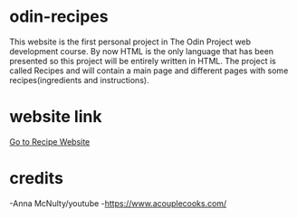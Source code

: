 # odin-recipes

This website is the first personal project in The Odin Project web development course. By now HTML is the only language that has been presented so this project will be entirely written in HTML. 
The project is called Recipes and will contain a main page and different pages with some recipes(ingredients and instructions).

# website link
[Go to Recipe Website](https://serblandon.github.io/odin-recipes/)

# credits
-Anna McNulty/youtube
-https://www.acouplecooks.com/
